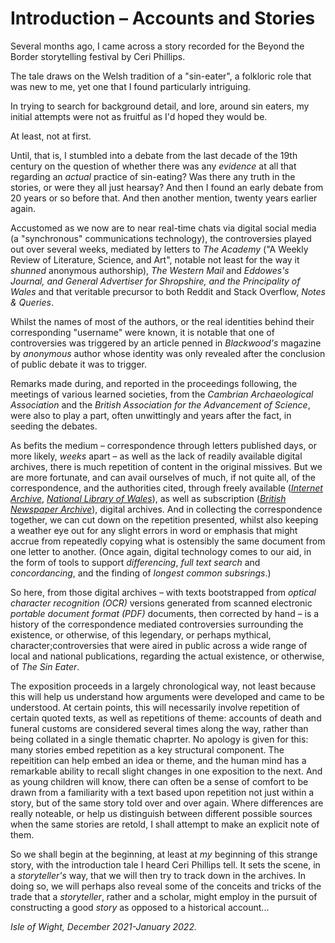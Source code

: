 # Introduction – Accounts and Stories

Several months ago, I came across a story recorded for the Beyond the Border storytelling festival by Ceri Phillips.

The tale draws on the Welsh tradition of a "sin-eater", a folkloric role that was new to me, yet one that I found particularly intriguing.

In trying to search for background detail, and lore, around sin eaters, my initial attempts were not as fruitful as I'd hoped they would be.

At least, not at first.

Until, that is, I stumbled into a debate from the last decade of the 19th century on the question of whether there was any *evidence* at all that regarding an *actual* practice of sin-eating? Was there any truth in the stories, or were they all just hearsay? And then I found an early debate from 20 years or so before that. And then another mention, twenty years earlier again.

Accustomed as we now are to near real-time chats via digital social media (a "synchronous" communications technology), the controversies played out over several weeks, mediated by letters to *The Academy* ("A Weekly Review of Literature, Science, and Art", notable not least for the way it *shunned* anonymous authorship), *The Western Mail* and *Eddowes's Journal, and General Advertiser for Shropshire, and the Principality of Wales* and that veritable precursor to both Reddit and Stack Overflow, *Notes & Queries*.

Whilst the names of most of the authors, or the real identities behind their corresponding "username" were known, it is notable that one of controversies was triggered by an article penned in *Blackwood's* magazine by *anonymous* author whose identity was only revealed after the conclusion of public debate it was to trigger.

Remarks made during, and reported in the proceedings following, the meetings of various learned societies, from the *Cambrian Archaeological Association* and the *British Association for the Advancement of Science*, were also to play a part, often unwittingly and years after the fact, in seeding the debates.

As befits the medium – correspondence through letters published days, or more likely, *weeks* apart – as well as the lack of readily available digital archives, there is much repetition of content in the original missives. But we are more fortunate, and can avail ourselves of much, if not quite all, of the correspondence, and the authorities cited, through freely available ([*Internet Archive*](https://archive.org/), [*National Library of Wales*](https://newspapers.library.wales/)), as well as subscription ([*British Newspaper Archive*](https://www.britishnewspaperarchive.co.uk/)), digital archives. And in collecting the correspondence together, we can cut down on the repetition presented, whilst also keeping a weather eye out for any slight errors in word or emphasis that might accrue from repeatedly copying what is ostensibly the same document from one letter to another. (Once again, digital technology comes to our aid, in the form of tools to support *differencing*, *full text search* and *concordancing*, and the finding of *longest common subsrings*.)

So here, from those digital archives – with texts bootstrapped from *optical character recognition (OCR)* versions generated from scanned electronic *portable document format (PDF)* documents, then corrected by hand – is a history of the correspondence mediated controversies surrounding the existence, or otherwise, of this legendary, or perhaps mythical, character;controversies that were aired in public across a wide range of local and national publications, regarding the actual existence, or otherwise, of *The Sin Eater*.

The exposition proceeds in a largely chronological way, not least because this will help us understand how arguments were developed and came to be understood. At certain points, this will necessarily involve repetition of certain quoted texts, as well as repetitions of theme: accounts of death and funeral customs are considered several times along the way, rather than being collated in a single thematic chaprter. No apology is given for this: many stories embed repetition as a key structural component. The repeitition can help embed an idea or theme, and the human mind has a remarkable ability to recall slight changes in one exposition to the next. And as young children will know, there can often be a sense of comfort to be drawn from a familiarity with a text based upon repetition not just within a story, but of the same story told over and over again. Where differences are really noteable, or help us distinguish between different possible sources when the same stories are retold, I shall attempt to make an explicit note of them.

So we shall begin at the beginning, at least at *my* beginning of this strange story, with the introduction tale I heard Ceri Phillips tell. It sets the scene, in a *storyteller's* way, that we will then try to track down in the archives. In doing so, we will perhaps also reveal some of the conceits and tricks of the trade that a *storyteller*, rather and a scholar, might employ in the pursuit of constructing a good *story* as opposed to a historical account...

*Isle of Wight, December 2021-January 2022.*
